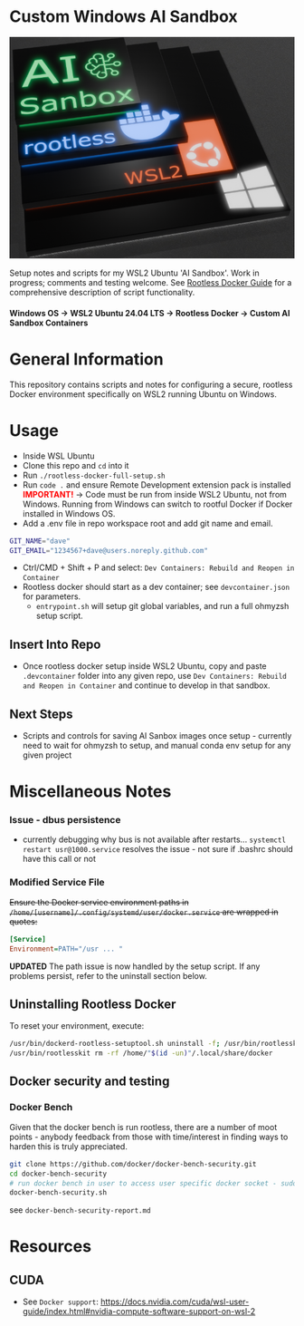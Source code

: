# Custom Windows AI Sandbox
![tech stack logo](images/ai-sandbox-v01_crop800px.png)

Setup notes and scripts for my WSL2 Ubuntu 'AI Sandbox'. Work in progress; comments and testing welcome. See [Rootless Docker Guide](./rootless_docker_guide.md) for a comprehensive description of script functionality.

#### Windows OS &#8594; WSL2 Ubuntu 24.04 LTS &#8594; Rootless Docker &#8594; Custom AI Sandbox Containers

# General Information

This repository contains scripts and notes for configuring a secure, rootless Docker environment specifically on WSL2 running Ubuntu on Windows.

# Usage

* Inside WSL Ubuntu
* Clone this repo and `cd` into it
* Run `./rootless-docker-full-setup.sh`
* Run `code .` and ensure Remote Development extension pack is installed <span style="color:red; font-weight:bold">IMPORTANT!</span> &#8594; Code must be run from inside WSL2 Ubuntu, not from Windows. Running from Windows can switch to rootful Docker if Docker installed in Windows OS.
* Add a .env file in repo workspace root and add git name and email.
``` bash
GIT_NAME="dave"
GIT_EMAIL="1234567+dave@users.noreply.github.com"
```
* Ctrl/CMD + Shift + P and select: `Dev Containers: Rebuild and Reopen in Container`
* Rootless docker should start as a dev container; see `devcontainer.json` for parameters.
    * `entrypoint.sh` will setup git global variables, and run a full ohmyzsh setup script.

## Insert Into Repo
* Once rootless docker setup inside WSL2 Ubuntu, copy and paste `.devcontainer` folder into any given repo, use `Dev Containers: Rebuild and Reopen in Container` and continue to develop in that sandbox.

## Next Steps
* Scripts and controls for saving AI Sanbox images once setup - currently need to wait for ohmyzsh to setup, and manual conda env setup for any given project




# Miscellaneous Notes

### Issue - dbus persistence
* currently debugging why bus is not available after restarts...
`systemctl restart usr@1000.service` resolves the issue - not sure if .bashrc should have this call or not

### Modified Service File

~~Ensure the Docker service environment paths in `/home/[username]/.config/systemd/user/docker.service` are wrapped in quotes:~~

```ini
[Service]
Environment=PATH="/usr ... "
```

**UPDATED** The path issue is now handled by the setup script. If any problems persist, refer to the uninstall section below.

## Uninstalling Rootless Docker

To reset your environment, execute:

```bash
/usr/bin/dockerd-rootless-setuptool.sh uninstall -f; /usr/bin/rootlesskit rm -rf /home/"$(id -un)"/.local/share/docker
/usr/bin/rootlesskit rm -rf /home/"$(id -un)"/.local/share/docker
```

## Docker security and testing

### Docker Bench

Given that the docker bench is run rootless, there are a number of moot points - anybody feedback from those with time/interest in finding ways to harden this is truly appreciated.
```bash
git clone https://github.com/docker/docker-bench-security.git
cd docker-bench-security
# run docker bench in user to access user specific docker socket - sudo testing is not the idea here
docker-bench-security.sh
```
see `docker-bench-security-report.md`

# Resources

## CUDA
* See `Docker support`: https://docs.nvidia.com/cuda/wsl-user-guide/index.html#nvidia-compute-software-support-on-wsl-2
<!-- * Pre installation steps:  https://docs.nvidia.com/cuda/cuda-installation-guide-linux/#windows-subsystem-for-linux -->

